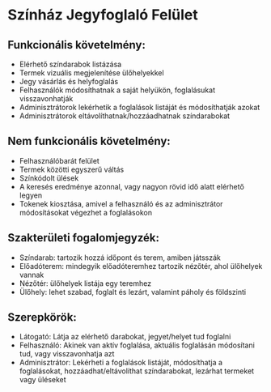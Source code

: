 # Színház Jegyfoglaló Felület
## Funkcionális követelmény:
- Elérhető színdarabok listázása
- Termek vizuális megjelenítése ülőhelyekkel
- Jegy vásárlás és helyfoglalás
- Felhasználók módosíthatnak a saját helyükön, foglalásukat visszavonhatják
- Adminisztrátorok lekérhetik a foglalások listáját és módosíthatják azokat
- Adminisztrátorok eltávolíthatnak/hozzáadhatnak színdarabokat
## Nem funkcionális követelmény:
- Felhasználóbarát felület
- Termek közötti egyszerű váltás
- Színkódolt ülések
- A keresés eredménye azonnal, vagy nagyon rövid idő alatt elérhető legyen
- Tokenek kiosztása, amivel a felhasználó és az adminisztrátor módosításokat végezhet a foglalásokon
## Szakterületi fogalomjegyzék:
- Színdarab: tartozik hozzá időpont és terem, amiben játsszák
- Előadóterem: mindegyik előadóteremhez tartozik nézőtér, ahol ülőhelyek vannak
- Nézőtér: ülőhelyek listája egy teremhez
- Ülőhely: lehet szabad, foglalt és lezárt, valamint páholy és földszinti
## Szerepkörök:
- Látogató: Látja az elérhető darabokat, jegyet/helyet tud foglalni
- Felhasználó: Akinek van aktív foglalása, aktuális foglalásán módosítani tud, vagy visszavonhatja azt
- Adminisztrátor: Lekérheti a foglalások listáját, módosíthatja a foglalásokat, hozzáadhat/eltávolíthat színdarabokat, lezárhat termeket vagy üléseket
